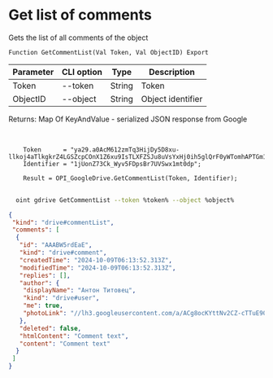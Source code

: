 ﻿---
sidebar_position: 3
---

# Get list of comments
 Gets the list of all comments of the object



`Function GetCommentList(Val Token, Val ObjectID) Export`

  | Parameter | CLI option | Type | Description |
  |-|-|-|-|
  | Token | --token | String | Token |
  | ObjectID | --object | String | Object identifier |

  
  Returns:  Map Of KeyAndValue - serialized JSON response from Google

<br/>




```bsl title="Code example"
    Token      = "ya29.a0AcM612zmTq3HijDy5D8xu-llkoj4aTlkgkrZ4LGSZcpCOnX1Z6xu9IsTLXFZSJu8uVsYxHj0ih5glQrF0yWTomhAPTGm1M9Kk7ZvYIwpm...";
    Identifier = "1jUonZ73Ck_Wyv5FDpsBr7UVSwx1mt0dp";

    Result = OPI_GoogleDrive.GetCommentList(Token, Identifier);
```



```sh title="CLI command example"
    
  oint gdrive GetCommentList --token %token% --object %object%

```

```json title="Result"
{
 "kind": "drive#commentList",
 "comments": [
  {
   "id": "AAABW5rdEaE",
   "kind": "drive#comment",
   "createdTime": "2024-10-09T06:13:52.313Z",
   "modifiedTime": "2024-10-09T06:13:52.313Z",
   "replies": [],
   "author": {
    "displayName": "Антон Титовец",
    "kind": "drive#user",
    "me": true,
    "photoLink": "//lh3.googleusercontent.com/a/ACg8ocKYttNv2CZ-cTTuE90Zmht_PwnGc0YnjM1IUllXsTVORfZFVPU=s50-c-k-no"
   },
   "deleted": false,
   "htmlContent": "Comment text",
   "content": "Comment text"
  }
 ]
}
```
